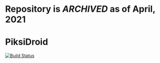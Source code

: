 # Repository is *ARCHIVED* as of April, 2021

# PiksiDroid
[![Build Status](https://travis-ci.org/swift-nav/PiksiDroid.svg?branch=master)](https://travis-ci.org/swift-nav/PiksiDroid)
